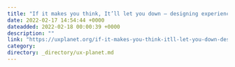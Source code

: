 ```yaml
---
title: "If it makes you think, It’ll let you down — designing experiences"
date: 2022-02-17 14:54:44 +0000
dateadded: 2022-02-18 00:00:39 +0000
description: ""
link: "https://uxplanet.org/if-it-makes-you-think-itll-let-you-down-designing-experiences-6475afa92775?source=rss----819cc2aaeee0---4"
category:
directory: _directory/ux-planet.md
---
```

